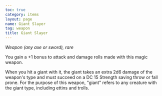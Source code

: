 ```yaml
---
toc: true
category: items
layout: page
name: Giant Slayer
tag: weapon
title: Giant Slayer 
---
```

_Weapon (any axe or sword), rare_ 

You gain a +1 bonus to attack and damage rolls made with this magic weapon.

When you hit a giant with it, the giant takes an extra 2d6 damage of the weapon's type and must succeed on a DC 15 Strength saving throw or fall prone. For the purpose of this weapon, "giant" refers to any creature with the giant type, including ettins and trolls. 